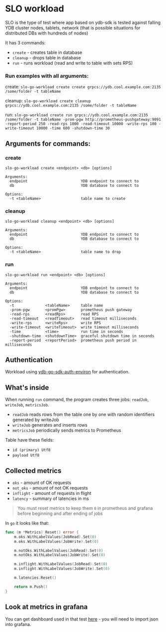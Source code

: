 # SLO workload

SLO is the type of test where app based on ydb-sdk is tested against falling YDB cluster nodes, tablets, network
(that is possible situations for distributed DBs with hundreds of nodes)

It has 3 commands:

- `create`  - creates table in database
- `cleanup` - drops table in database
- `run`     - runs workload (read and write to table with sets RPS)

### Run examples with all arguments:

create:
`slo-go-workload create create grpcs://ydb.cool.example.com:2135 /some/folder -t tableName`

cleanup:
`slo-go-workload create cleanup grpcs://ydb.cool.example.com:2135 /some/folder -t tableName`

run:
`slo-go-workload create run grpcs://ydb.cool.example.com:2135 /some/folder -t tableName
-prom-pgw http://prometheus-pushgateway:9091 -report-period 250
-read-rps 1000 -read-timeout 10000
-write-rps 100 -write-timeout 10000
-time 600 -shutdown-time 30`

## Arguments for commands:

### create
`slo-go-workload create <endpoint> <db> [options]`

```
Arguments:
  endpoint                        YDB endpoint to connect to
  db                              YDB database to connect to

Options:
  -t <tableName>                  table name to create
```

### cleanup
`slo-go-workload cleanup <endpoint> <db> [options]`

```
Arguments:
  endpoint                        YDB endpoint to connect to
  db                              YDB database to connect to

Options:
  -t <tableName>                  table name to drop
```

### run
`slo-go-workload run <endpoint> <db> [options]`

```
Arguments:
  endpoint                        YDB endpoint to connect to
  db                              YDB database to connect to

Options:
  -t              <tableName>     table name
  -prom-pgw       <promPgw>       prometheus push gateway
  -read-rps       <readRps>       read RPS
  -read-timeout   <readTimeout>   read timeout milliseconds
  -write-rps      <writeRps>      write RPS
  -write-timeout  <writeTimeout>  write timeout milliseconds
  -time           <time>          run time in seconds
  -shutdown-time  <shutdownTime>  graceful shutdown time in seconds
  -report-period  <reportPeriod>  prometheus push period in milliseconds
```

## Authentication

Workload using [ydb-go-sdk-auth-environ](https://github.com/ydb-platform/ydb-go-sdk-auth-environ) for authentication.

## What's inside
When running `run` command, the program creates three jobs: `readJob`, `writeJob`, `metricsJob`.

- `readJob`    reads rows from the table one by one with random identifiers generated by writeJob
- `writeJob`   generates and inserts rows
- `metricsJob` periodically sends metrics to Prometheus

Table have these fields:
- `id (primary) Utf8`
- `payload Utf8`

## Collected metrics
- `oks`      - amount of OK requests
- `not_oks`  - amount of not OK requests
- `inflight` - amount of requests in flight
- `latency`  - summary of latencies in ms

> You must reset metrics to keep them `0` in prometheus and grafana before beginning and after ending of jobs

In `go` it looks like that:
```go
func (m *Metrics) Reset() error {
    m.oks.WithLabelValues(JobRead).Set(0)
    m.oks.WithLabelValues(JobWrite).Set(0)

    m.notOks.WithLabelValues(JobRead).Set(0)
    m.notOks.WithLabelValues(JobWrite).Set(0)

    m.inflight.WithLabelValues(JobRead).Set(0)
    m.inflight.WithLabelValues(JobWrite).Set(0)

    m.latencies.Reset()

    return m.Push()
}
```

## Look at metrics in grafana
You can get dashboard used in that test [here](https://github.com/ydb-platform/slo-tests/blob/main/k8s/helms/grafana.yaml#L69) - you will need to import json into grafana.
